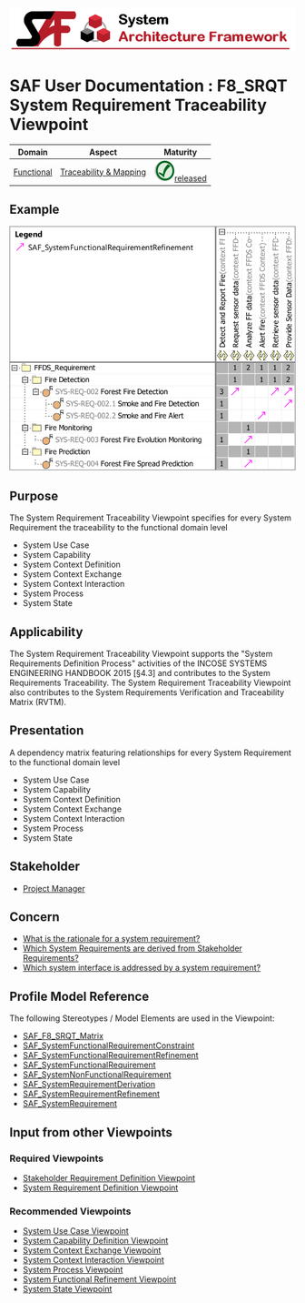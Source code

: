 ![System Architecture Framework](../diagrams/Banner_SAF.png)
# SAF User Documentation : **F8_SRQT** System Requirement Traceability Viewpoint
|**Domain**|**Aspect**|**Maturity**|
| --- | --- | --- |
|[Functional](../domains.md#Domain-Functional)|[Traceability & Mapping](../aspects.md#Aspect-Traceability-&-Mapping)|![Released](../diagrams/Symbol_confirmed.png )[released](../using-saf/maturity.md#released)|
## Example
![System-Requirement-Traceability-Viewpoint-primary-example.svg](../diagrams/vp-examples/System-Requirement-Traceability-Viewpoint-primary-example.svg)
## Purpose
The System Requirement Traceability Viewpoint specifies for every System Requirement the traceability to the functional domain level
* System Use Case
* System Capability
* System Context Definition
* System Context Exchange
* System Context Interaction
* System Process
* System State
## Applicability
The System Requirement Traceability Viewpoint supports the "System Requirements Definition Process" activities of the INCOSE SYSTEMS ENGINEERING HANDBOOK 2015 [§4.3] and contributes to the System Requirements Traceability. The System Requirement Traceability Viewpoint also contributes to the System Requirements Verification and Traceability Matrix (RVTM).
## Presentation
A dependency matrix featuring relationships for every System Requirement to the functional domain level
* System Use Case
* System Capability
* System Context Definition
* System Context Exchange
* System Context Interaction
* System Process
* System State

## Stakeholder
* [Project Manager](../stakeholders.md#Project-Manager)
## Concern
* [What is the rationale for a system requirement?](../concerns.md#_2021x_2_8710274_1674576758848_939582_23337)
* [Which System Requirements are derived from Stakeholder Requirements?](../concerns.md#_2021x_2_8710274_1674576758563_692887_23057)
* [Which system interface is addressed by a system requirement?](../concerns.md#_2021x_2_8710274_1674576758640_156873_23115)
## Profile Model Reference
The following Stereotypes / Model Elements are used in the Viewpoint:
* [SAF_F8_SRQT_Matrix](../stereotypes.md#saf_f8_srqt_matrix)
* [SAF_SystemFunctionalRequirementConstraint](../stereotypes.md#saf_systemfunctionalrequirementconstraint)
* [SAF_SystemFunctionalRequirementRefinement](../stereotypes.md#saf_systemfunctionalrequirementrefinement)
* [SAF_SystemFunctionalRequirement](../stereotypes.md#saf_systemfunctionalrequirement)
* [SAF_SystemNonFunctionalRequirement](../stereotypes.md#saf_systemnonfunctionalrequirement)
* [SAF_SystemRequirementDerivation](../stereotypes.md#saf_systemrequirementderivation)
* [SAF_SystemRequirementRefinement](../stereotypes.md#saf_systemrequirementrefinement)
* [SAF_SystemRequirement](../stereotypes.md#saf_systemrequirement)
## Input from other Viewpoints
### Required Viewpoints
* [Stakeholder Requirement Definition Viewpoint](Stakeholder-Requirement-Definition-Viewpoint.md)
* [System Requirement Definition Viewpoint](System-Requirement-Definition-Viewpoint.md)
### Recommended Viewpoints
* [System Use Case Viewpoint](System-Use-Case-Viewpoint.md)
* [System Capability Definition Viewpoint](System-Capability-Definition-Viewpoint.md)
* [System Context Exchange Viewpoint](System-Context-Exchange-Viewpoint.md)
* [System Context Interaction Viewpoint](System-Context-Interaction-Viewpoint.md)
* [System Process Viewpoint](System-Process-Viewpoint.md)
* [System Functional Refinement Viewpoint](System-Functional-Refinement-Viewpoint.md)
* [System State Viewpoint](System-State-Viewpoint.md)
